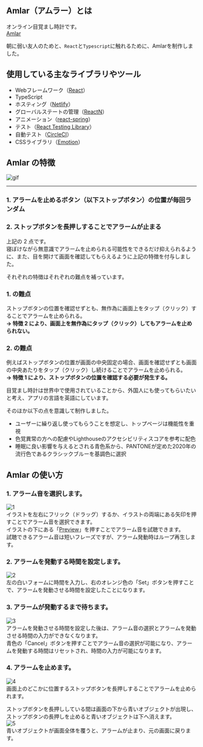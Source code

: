 ## Amlar（アムラー）とは

オンライン目覚まし時計です。  
[Amlar](https://amlar.onl/)

朝に弱い友人のためと、```React```と```Typescript```に触れるために、Amlarを制作しました。

## 使用している主なライブラリやツール

- Webフレームワーク（[React](https://ja.reactjs.org/docs/getting-started.html)）
- TypeScript
- ホスティング（[Netlify](https://www.netlify.com/)）
- グローバルステートの管理（[ReactN](https://github.com/CharlesStover/reactn)）
- アニメーション（[react-spring](https://www.react-spring.io/)）
- テスト（[React Testing Library](https://testing-library.com/docs/react-testing-library/intro)）
- 自動テスト（[CircleCI](https://circleci.com/)）
- CSSライブラリ（[Emotion](https://emotion.sh/docs/introduction)）

## Amlar の特徴

![gif](https://user-images.githubusercontent.com/48976713/76692551-765d2000-669b-11ea-97eb-f54ffe1e003d.gif)

---

### 1. アラームを止めるボタン（以下ストップボタン）の位置が毎回ランダム

### 2. ストップボタンを長押しすることでアラームが止まる

上記の 2 点です。  
寝ぼけながら無意識でアラームを止められる可能性をできるだけ抑えられるように、また、目を開けて画面を確認してもらえるように上記の特徴を付与しました。

それぞれの特徴はそれぞれの難点を補っています。

### 1. の難点

ストップボタンの位置を確認せずとも、無作為に画面上をタップ（クリック）することでアラームを止められる。  
 **→ 特徴 2 により、画面上を無作為にタップ（クリック）してもアラームを止められない。**

### 2. の難点

例えばストップボタンの位置が画面の中央固定の場合、画面を確認せずとも画面の中央あたりをタップ（クリック）し続けることでアラームを止められる。  
 **→ 特徴 1 により、ストップボタンの位置を確認する必要が発生する。**

目覚まし時計は世界中で使用されていることから、外国人にも使ってもらいたいと考え、アプリの言語を英語にしています。

そのほか以下の点を意識して制作しました。
- ユーザーに繰り返し使ってもらうことを想定し、トップページは機能性を重視
- 色覚異常の方への配慮やLighthouseのアクセシビリティスコアを参考に配色
- 睡眠に良い影響を与えるとされる青色系から、PANTONEが定めた2020年の流行色であるクラシックブルーを基調色に選択

## Amlar の使い方

### 1. アラーム音を選択します。

![1](https://user-images.githubusercontent.com/48976713/73621733-7e787780-467a-11ea-9659-987c24831255.jpg)  
イラストを左右にフリック（ドラッグ）するか、イラストの両端にある矢印を押すことでアラーム音を選択できます。  
イラストの下にある「<u>Preview</u>」を押すことでアラーム音を試聴できます。  
試聴できるアラーム音は短いフレーズですが、アラーム発動時はループ再生します。

### 2. アラームを発動する時間を設定します。

![2](https://user-images.githubusercontent.com/48976713/73621734-7f110e00-467a-11ea-9164-400c79f65e44.jpg)  
左の白いフォームに時間を入力し、右のオレンジ色の「Set」ボタンを押すことで、アラームを発動させる時間を設定したことになります。

### 3. アラームが発動するまで待ちます。

![3](https://user-images.githubusercontent.com/48976713/73621735-7fa9a480-467a-11ea-8048-535936e2231f.jpg)  
アラームを発動させる時間を設定した後は、アラーム音の選択とアラームを発動させる時間の入力ができなくなります。  
青色の「Cancel」ボタンを押すことでアラーム音の選択が可能になり、アラームを発動する時間はリセットされ、時間の入力が可能になります。

### 4. アラームを止めます。

![4](https://user-images.githubusercontent.com/48976713/73622726-9998b680-467d-11ea-82bf-4b216a35cdd0.jpg)  
画面上のどこかに位置するストップボタンを長押しすることでアラームを止められます。

ストップボタンを長押ししている間は画面の下から青いオブジェクトが出現し、ストップボタンの長押しを止めると青いオブジェクトは下へ消えます。  
![5](https://user-images.githubusercontent.com/48976713/73622727-9998b680-467d-11ea-97f4-979adaa8cbf0.jpg)  
青いオブジェクトが画面全体を覆うと、アラームが止まり、元の画面に戻ります。
